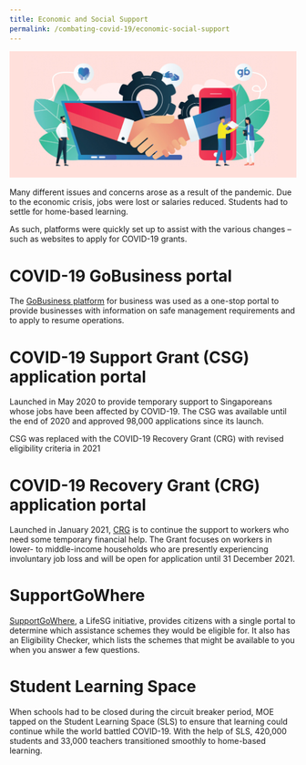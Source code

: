 ```yaml
---
title: Economic and Social Support
permalink: /combating-covid-19/economic-social-support
---
```


![Alt text for image on Isomer site](/images/covid-19/Covid-Social-and-Economic-Support.jpg)

Many different issues and concerns arose as a result of the pandemic. Due to the economic crisis, jobs were lost or salaries reduced. Students had to settle for home-based learning.

As such, platforms were quickly set up to assist with the various changes – such as websites to apply for COVID-19 grants.

# COVID-19 GoBusiness portal

The [GoBusiness platform](https://covid.gobusiness.gov.sg/) for business was used as a one-stop portal to provide businesses with information on safe management requirements and to apply to resume operations.

# COVID-19 Support Grant (CSG) application portal

Launched in May 2020 to provide temporary support to Singaporeans whose jobs have been affected by COVID-19. The CSG was available until the end of 2020 and approved 98,000 applications since its launch.

CSG was replaced with the COVID-19 Recovery Grant (CRG) with revised eligibility criteria in 2021

# COVID-19 Recovery Grant (CRG) application portal

Launched in January 2021, [CRG](https://msf-csg.gov.sg/preinstruction/crg) is to continue the support to workers who need some temporary financial help. The Grant focuses on workers in lower- to middle-income households who are presently experiencing involuntary job loss and will be open for application until 31 December 2021.

# SupportGoWhere 

[SupportGoWhere](https://supportgowhere.life.gov.sg/), a LifeSG initiative, provides citizens with a single portal to determine which assistance schemes they would be eligible for. It also has an Eligibility Checker, which lists the schemes that might be available to you when you answer a few questions.

# Student Learning Space

When schools had to be closed during the circuit breaker period, MOE tapped on the Student Learning Space (SLS) to ensure that learning could continue while the world battled COVID-19. With the help of SLS, 420,000 students and 33,000 teachers transitioned smoothly to home-based learning.